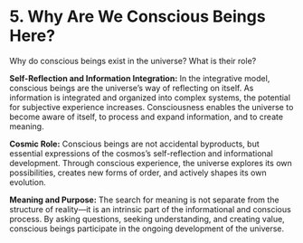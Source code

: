 # 5. Why Are We Conscious Beings Here?

Why do conscious beings exist in the universe? What is their role?

**Self-Reflection and Information Integration:**
In the integrative model, conscious beings are the universe’s way of reflecting on itself. As information is integrated and organized into complex systems, the potential for subjective experience increases. Consciousness enables the universe to become aware of itself, to process and expand information, and to create meaning.

**Cosmic Role:**
Conscious beings are not accidental byproducts, but essential expressions of the cosmos’s self-reflection and informational development. Through conscious experience, the universe explores its own possibilities, creates new forms of order, and actively shapes its own evolution.

**Meaning and Purpose:**
The search for meaning is not separate from the structure of reality—it is an intrinsic part of the informational and conscious process. By asking questions, seeking understanding, and creating value, conscious beings participate in the ongoing development of the universe.
